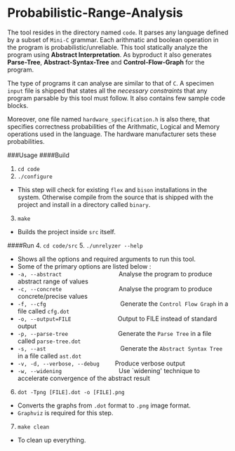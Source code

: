 # Probabilistic-Range-Analysis
The tool resides in the directory named `code`. It parses any language defined by a subset of `Mini-C` grammar. Each arithmatic and boolean operation in the program is probabilistic/unreliable. This tool statically analyze the program using **Abstract Interpretation**. As byproduct it also generates **Parse-Tree**, **Abstract-Syntax-Tree** and **Control-Flow-Graph** for the program.

The type of programs it can analyse are similar to that of `C`. A specimen `input` file is shipped that states all the *necessary constraints* that any program parsable by this tool must follow. It also contains few sample code blocks.

Moreover, one file named `hardware_specification.h` is also there, that specifies correctness probabilities of the Arithmatic, Logical and Memory operations used in the language. The hardware manufacturer sets these probabilities.

###Usage
####Build
1. `cd code`
2. `./configure`
  * This step will check for existing `flex` and `bison` installations in the system. Otherwise compile from the source that is shipped with the project and install in a directory called `binary`.
3. `make`
  * Builds the project inside `src` itself.

####Run
4.  `cd code/src`
5. `./unrelyzer --help`
  * Shows all the options and required arguments to run this tool.
  * Some of the primary options are listed below :
  * `-a, --abstract` &nbsp;&nbsp;&nbsp;&nbsp;&nbsp;&nbsp;&nbsp;&nbsp;&nbsp;&nbsp;&nbsp;&nbsp;&nbsp;&nbsp;&nbsp;&nbsp;&nbsp;&nbsp;&nbsp;&nbsp;&nbsp;&nbsp;&nbsp;&nbsp;&nbsp;&nbsp;&nbsp;&nbsp;&nbsp;&nbsp;&nbsp; Analyse the program to produce abstract range of values
  * `-c, --concrete` &nbsp;&nbsp;&nbsp;&nbsp;&nbsp;&nbsp;&nbsp;&nbsp;&nbsp;&nbsp;&nbsp;&nbsp;&nbsp;&nbsp;&nbsp;&nbsp;&nbsp;&nbsp;&nbsp;&nbsp;&nbsp;&nbsp;&nbsp;&nbsp;&nbsp;&nbsp;&nbsp;&nbsp;&nbsp;&nbsp;&nbsp; Analyse the program to produce concrete/precise values
  * `-f, --cfg`  &nbsp;&nbsp;&nbsp;&nbsp;&nbsp;&nbsp;&nbsp;&nbsp;&nbsp;&nbsp;&nbsp;&nbsp;&nbsp;&nbsp;&nbsp;&nbsp;&nbsp;&nbsp;&nbsp;&nbsp;&nbsp;&nbsp;&nbsp;&nbsp;&nbsp;&nbsp;&nbsp;&nbsp;&nbsp;&nbsp;&nbsp;&nbsp;&nbsp;&nbsp;&nbsp;&nbsp;&nbsp;&nbsp;&nbsp;&nbsp;&nbsp; Generate the `Control Flow Graph` in a file called `cfg.dot`
  * `-o, --output=FILE` &nbsp;&nbsp;&nbsp;&nbsp;&nbsp;&nbsp;&nbsp;&nbsp;&nbsp;&nbsp;&nbsp;&nbsp;&nbsp;&nbsp;&nbsp;&nbsp;&nbsp;&nbsp;&nbsp;&nbsp;&nbsp;&nbsp;&nbsp;&nbsp;&nbsp; Output to FILE instead of standard output
  * `-p, --parse-tree` &nbsp;&nbsp;&nbsp;&nbsp;&nbsp;&nbsp;&nbsp;&nbsp;&nbsp;&nbsp;&nbsp;&nbsp;&nbsp;&nbsp;&nbsp;&nbsp;&nbsp;&nbsp;&nbsp;&nbsp;&nbsp;&nbsp;&nbsp;&nbsp;&nbsp;&nbsp;&nbsp; Generate the `Parse Tree` in a file called `parse-tree.dot`
  * `-s, --ast`  &nbsp;&nbsp;&nbsp;&nbsp;&nbsp;&nbsp;&nbsp;&nbsp;&nbsp;&nbsp;&nbsp;&nbsp;&nbsp;&nbsp;&nbsp;&nbsp;&nbsp;&nbsp;&nbsp;&nbsp;&nbsp;&nbsp;&nbsp;&nbsp;&nbsp;&nbsp;&nbsp;&nbsp;&nbsp;&nbsp;&nbsp;&nbsp;&nbsp;&nbsp;&nbsp;&nbsp;&nbsp;&nbsp;&nbsp;&nbsp;&nbsp; Generate the `Abstract Syntax Tree` in a file called `ast.dot`
  * `-v, -d, --verbose, --debug`  &nbsp;&nbsp;&nbsp;&nbsp;&nbsp;&nbsp;&nbsp; Produce verbose output
  * `-w, --widening` &nbsp;&nbsp;&nbsp;&nbsp;&nbsp;&nbsp;&nbsp;&nbsp;&nbsp;&nbsp;&nbsp;&nbsp;&nbsp;&nbsp;&nbsp;&nbsp;&nbsp;&nbsp;&nbsp;&nbsp;&nbsp;&nbsp;&nbsp;&nbsp;&nbsp;&nbsp;&nbsp;&nbsp;&nbsp;&nbsp;&nbsp; Use `widening' technique to accelerate convergence of the abstract result
6. `dot -Tpng [FILE].dot -o [FILE].png`
  * Converts the graphs from `.dot` format to `.png` image format.
  * `Graphviz` is required for this step.
7. `make clean`
  * To clean up everything.